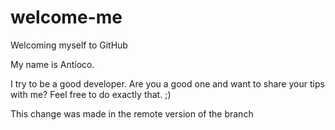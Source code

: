 ﻿# welcome-me
Welcoming myself to GitHub

My name is Antíoco. 

I try to be a good developer.
Are you a good one and want to share your tips with me? Feel free to do exactly that. ;)

This change was made in the remote version of the branch




